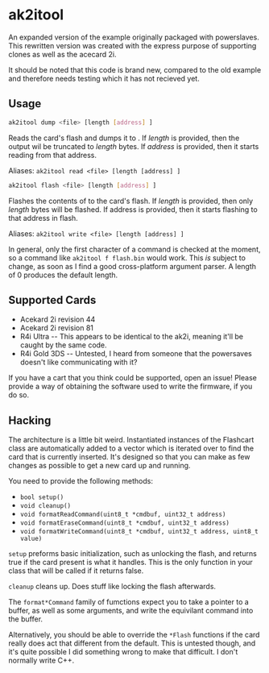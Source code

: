 # ak2itool
An expanded version of the example originally packaged with powerslaves.
This rewritten version was created with the express purpose of supporting clones
as well as the acecard 2i.

It should be noted that this code is brand new, compared to the old example and
therefore needs testing which it has not recieved yet.

## Usage
```bash
ak2itool dump <file> [length [address] ]
```
Reads the card's flash and dumps it to <file>. If *length* is provided, then the
output wil be truncated to *length* bytes. If *address* is provided, then it
starts reading from that address.

Aliases: `ak2itool read <file> [length [address] ]`

```bash
ak2itool flash <file> [length [address] ]
```
Flashes the contents of <file> to the card's flash. If *length* is provided,
then only *length* bytes will be flashed. If address is provided, then it starts
flashing to that address in flash.

Aliases: `ak2itool write <file> [length [address] ]`

In general, only the first character of a command is checked at the moment, so
a command like `ak2itool f flash.bin` would work. This *is* subject to change,
as soon as I find a good cross-platform argument parser. A length of 0 produces
the default length.

## Supported Cards
 - Acekard 2i revision 44
 - Acekard 2i revision 81
 - R4i Ultra -- This appears to be identical to the ak2i, meaning it'll be caught by the same code.
 - R4i Gold 3DS -- Untested, I heard from someone that the powersaves doesn't like communicating with it?

If you have a cart that you think could be supported, open an issue! Please
provide a way of obtaining the software used to write the firmware, if you do so.

## Hacking
The architecture is a little bit weird. Instantiated instances of the Flashcart
class are automatically added to a vector which is iterated over to find the
card that is currently inserted. It's designed so that you can make as few
changes as possible to get a new card up and running.

You need to provide the following methods:
 - `bool setup()`
 - `void cleanup()`
 - `void formatReadCommand(uint8_t *cmdbuf, uint32_t address)`
 - `void formatEraseCommand(uint8_t *cmdbuf, uint32_t address)`
 - `void formatWriteCommand(uint8_t *cmdbuf, uint32_t address, uint8_t value)`

`setup` preforms basic initialization, such as unlocking the flash, and returns
true if the card present is what it handles. This is the only function in your
class that will be called if it returns false.

`cleanup` cleans up. Does stuff like locking the flash afterwards.

The `format*Command` family of fumctions expect you to take a pointer to a
buffer, as well as some arguments, and write the equivilant command into the
buffer.

Alternatively, you should be able to override the `*Flash` functions if the card
really does act that different from the default. This is untested though, and
it's quite possible I did something wrong to make that difficult. I don't
normally write C++.
